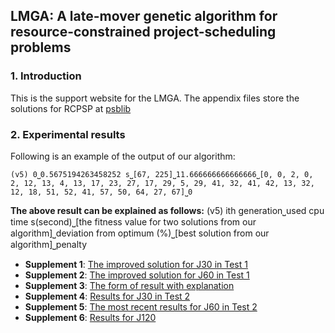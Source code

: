 ## LMGA: A late-mover genetic algorithm for resource-constrained project-scheduling problems

### 1. Introduction
This is the support website for the LMGA. The appendix files store the solutions for RCPSP at [psblib](http://www.om-db.wi.tum.de/psplib/library.html) 


###  2. Experimental results
Following is an example of the output of our algorithm:
```
(v5) 0⎵0.5675194263458252 s⎵[67, 225]⎵11.666666666666666⎵[0, 0, 2, 0, 2, 12, 13, 4, 13, 17, 23, 27, 17, 29, 5, 29, 41, 32, 41, 42, 13, 32, 12, 18, 51, 52, 41, 57, 50, 64, 27, 67]⎵0
```
**The above result can be explained as follows:**
(v5) ith generation⎵used cpu time s(second)⎵[the fitness value for two solutions from our algorithm]⎵deviation from optimum (%)⎵[best solution from our algorithm]⎵penalty


- **Supplement 1**: [The improved solution for J30 in Test 1](experiments/Supplement1.md)
- **Supplement 2**:  [The improved solution for J60 in Test 1](experiments/Supplement2.md)
- **Supplement 3**: [The form of result with explanation](experiments/Supplement3.md)
- **Supplement 4**:  [Results for J30 in Test 2](experiments/Supplement4.md)
- **Supplement 5**:  [The most recent results for J60 in Test 2 ](experiments/Supplement5.md)
- **Supplement 6**:  [Results for J120](experiments/Supplement6.md)






